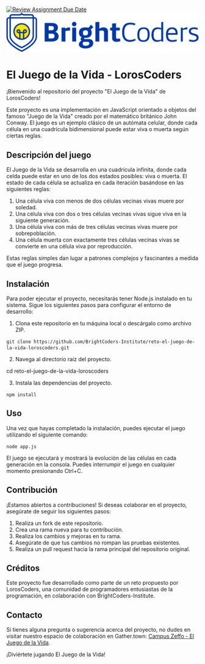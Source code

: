 [![Review Assignment Due Date](https://classroom.github.com/assets/deadline-readme-button-24ddc0f5d75046c5622901739e7c5dd533143b0c8e959d652212380cedb1ea36.svg)](https://classroom.github.com/a/GZK4nxFE)
![BrightCoders Logo](img/logo.png)

# El Juego de la Vida - LorosCoders

¡Bienvenido al repositorio del proyecto "El Juego de la Vida" de LorosCoders!

Este proyecto es una implementación en JavaScript orientado a objetos del famoso "Juego de la Vida" creado por el matemático británico John Conway. El juego es un ejemplo clásico de un autómata celular, donde cada célula en una cuadrícula bidimensional puede estar viva o muerta según ciertas reglas.

## Descripción del juego

El Juego de la Vida se desarrolla en una cuadrícula infinita, donde cada celda puede estar en uno de los dos estados posibles: viva o muerta. El estado de cada célula se actualiza en cada iteración basándose en las siguientes reglas:

1. Una célula viva con menos de dos células vecinas vivas muere por soledad.
2. Una célula viva con dos o tres células vecinas vivas sigue viva en la siguiente generación.
3. Una célula viva con más de tres células vecinas vivas muere por sobrepoblación.
4. Una célula muerta con exactamente tres células vecinas vivas se convierte en una célula viva por reproducción.

Estas reglas simples dan lugar a patrones complejos y fascinantes a medida que el juego progresa.

## Instalación

Para poder ejecutar el proyecto, necesitarás tener Node.js instalado en tu sistema. Sigue los siguientes pasos para configurar el entorno de desarrollo:

1. Clona este repositorio en tu máquina local o descárgalo como archivo ZIP.

``` vim
git clone https://github.com/BrightCoders-Institute/reto-el-juego-de-la-vida-loroscoders.git

```
2. Navega al directorio raíz del proyecto.


cd reto-el-juego-de-la-vida-loroscoders


3. Instala las dependencias del proyecto.

``` node
npm install
```

## Uso

Una vez que hayas completado la instalación, puedes ejecutar el juego utilizando el siguiente comando:

``` node
node app.js
```

El juego se ejecutará y mostrará la evolución de las células en cada generación en la consola. Puedes interrumpir el juego en cualquier momento presionando Ctrl+C.

## Contribución

¡Estamos abiertos a contribuciones! Si deseas colaborar en el proyecto, asegúrate de seguir los siguientes pasos:

1. Realiza un fork de este repositorio.
2. Crea una rama nueva para tu contribución.
3. Realiza los cambios y mejoras en tu rama.
4. Asegúrate de que tus cambios no rompan las pruebas existentes.
5. Realiza un pull request hacia la rama principal del repositorio original.

## Créditos

Este proyecto fue desarrollado como parte de un reto propuesto por LorosCoders, una comunidad de programadores entusiastas de la programación, en colaboración con BrightCoders-Institute.

## Contacto

Si tienes alguna pregunta o sugerencia acerca del proyecto, no dudes en visitar nuestro espacio de colaboración en Gather.town: [Campus Zeffo - El Juego de la Vida](https://app.gather.town/app/Xqjd4OwO4fzoQAHV/campus-zeffo).

¡Diviértete jugando El Juego de la Vida!
